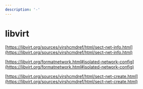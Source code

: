 ```yaml
---
description: '-'
---
```


# libvirt

[https://libvirt.org/sources/virshcmdref/html/sect-net-info.html](https://libvirt.org/sources/virshcmdref/html/sect-net-info.html)

[https://libvirt.org/formatnetwork.html#isolated-network-config](https://libvirt.org/formatnetwork.html#isolated-network-config)

[https://libvirt.org/sources/virshcmdref/html/sect-net-create.html](https://libvirt.org/sources/virshcmdref/html/sect-net-create.html)
